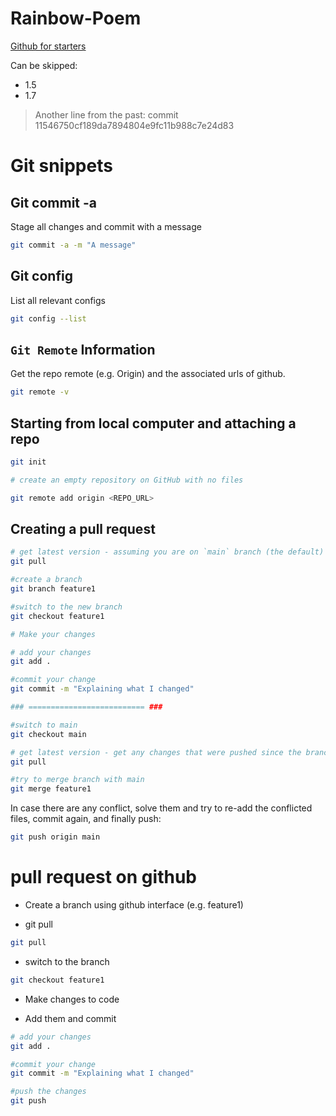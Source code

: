 # Rainbow-Poem

[Github for starters](https://www.youtube.com/playlist?list=PLRqwX-V7Uu6ZF9C0YMKuns9sLDzK6zoiV)

Can be skipped:
* 1.5
* 1.7

> Another line from the past: commit 11546750cf189da7894804e9fc11b988c7e24d83

# Git snippets

## Git commit -a
Stage all changes and commit with a message
```sh
git commit -a -m "A message"
```

## Git config
List all relevant configs
```sh
git config --list
```

## `Git Remote` Information
Get the repo remote (e.g. Origin) and the associated urls of github.

```sh
git remote -v
```

## Starting from local computer and attaching a repo

```sh
git init

# create an empty repository on GitHub with no files

git remote add origin <REPO_URL>
```

## Creating a pull request
```sh
# get latest version - assuming you are on `main` branch (the default)
git pull

#create a branch
git branch feature1

#switch to the new branch
git checkout feature1

# Make your changes

# add your changes
git add . 

#commit your change
git commit -m "Explaining what I changed"

### ========================== ###

#switch to main
git checkout main

# get latest version - get any changes that were pushed since the branch creation
git pull

#try to merge branch with main
git merge feature1
```

In case there are any conflict, solve them and try to re-add the conflicted files, commit again, and finally push:
```sh
git push origin main
```

# pull request on github
* Create a branch using github interface (e.g. feature1)

* git pull
```sh
git pull
```

* switch to the branch
```sh
git checkout feature1
```

* Make changes to code

* Add them and commit
```sh
# add your changes
git add . 

#commit your change
git commit -m "Explaining what I changed"

#push the changes
git push
```

